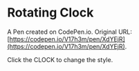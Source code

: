 # Rotating Clock

A Pen created on CodePen.io. Original URL: [https://codepen.io/V17h3m/pen/XdYEjR](https://codepen.io/V17h3m/pen/XdYEjR).

Click the CLOCK to change the style.